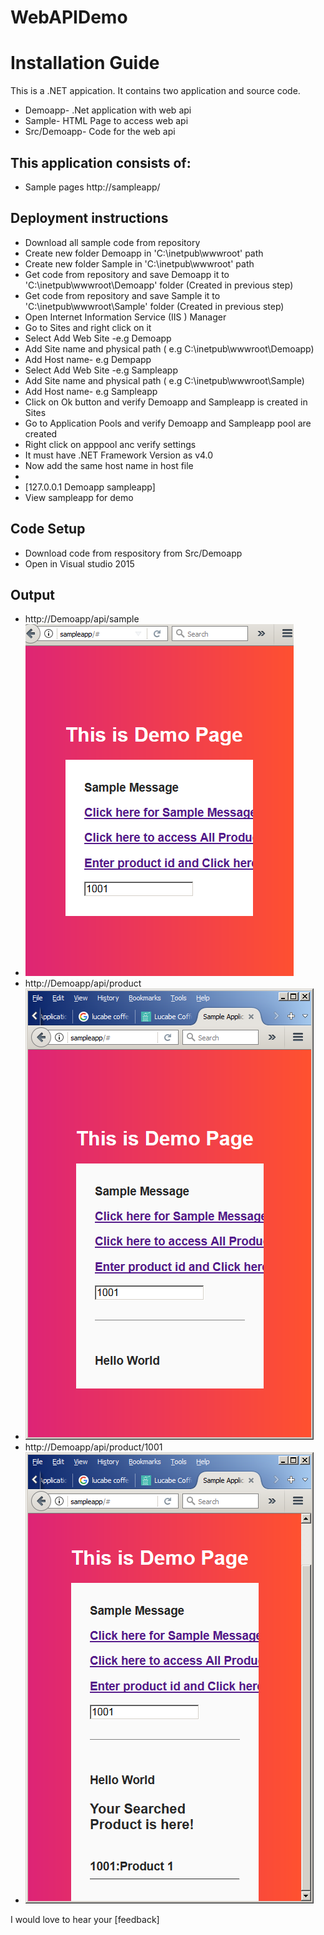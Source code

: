 # WebAPIDemo

# Installation Guide

This is a .NET appication. It contains two application and source code.
* Demoapp- .Net application with web api
* Sample-  HTML Page to access web api
* Src/Demoapp- Code for the web api

## This application consists of:

*   Sample pages http://sampleapp/


## Deployment instructions

*   Download all sample code from repository
*   Create new folder Demoapp in  'C:\inetpub\wwwroot\' path
*   Create new folder Sample in  'C:\inetpub\wwwroot\' path
*   Get code from repository and save Demoapp it to 'C:\inetpub\wwwroot\Demoapp' folder (Created in previous step)
*   Get code from repository and save Sample it to 'C:\inetpub\wwwroot\Sample' folder (Created in previous step)
*   Open Internet Information Service (IIS ) Manager
*   Go to Sites and right click on it
*   Select Add Web Site -e.g Demoapp
*   Add Site name and physical path ( e.g C:\inetpub\wwwroot\Demoapp)
*   Add Host name- e.g Dempapp
 * Select Add Web Site -e.g Sampleapp
*   Add Site name and physical path ( e.g C:\inetpub\wwwroot\Sample)
*   Add Host name- e.g Sampleapp
*   Click on Ok button and verify Demoapp and Sampleapp is created in Sites
*   Go to Application Pools and verify Demoapp and  Sampleapp pool are created
*   Right click on apppool anc verify settings
*   It must have .NET Framework Version as v4.0
*   Now add the same host name in host file 
*   
*   [127.0.0.1    Demoapp sampleapp]
*   View sampleapp for demo

## Code Setup

* Download code from respository from Src/Demoapp
* Open in Visual studio 2015


## Output

*   http://Demoapp/api/sample
*  ![alt text](https://github.com/Demoforsource/WebAPIDemo2/blob/master/sampleapp1.png)
*   http://Demoapp/api/product
*   ![alt text](https://github.com/Demoforsource/WebAPIDemo2/blob/master/sampleapp2.png)
*   http://Demoapp/api/product/1001
*    ![alt text](https://github.com/Demoforsource/WebAPIDemo2/blob/master/sampleapp3.png)


I would love to hear your [feedback]
